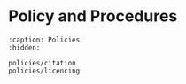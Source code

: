 # Policy and Procedures

```{toctree}
:caption: Policies
:hidden:

policies/citation
policies/licencing
```